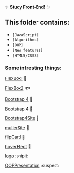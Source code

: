 :sparkles: **Study Front-End!** :sparkles:

## This folder contains:

  - `[JavaScript]`
  - `[Algorithms]`
  - `[OOP]`
  - `[New features]`
  - `[HTML5/CSS3]`

### Some intresting things:

  [FlexBox1](https://serhiitkachenko.github.io/learning-features-of-front-end/src/AcademyStudy/Flexbox/index.html)  :milky_way:
  
  [FlexBox2](https://serhiitkachenko.github.io/learning-features-of-front-end/src/AcademyStudy/Flexbox/index2.html)   :fish:
  
  [Bootstrap 4](https://serhiitkachenko.github.io/learning-features-of-front-end/src/AcademyStudy/Bootstrap4/index1.html)  :dragon:
  
  [Bootstrap 4](https://serhiitkachenko.github.io/learning-features-of-front-end/src/AcademyStudy/Bootstrap4/index.html) :wind_chime:
  
  [Bootstrap4Site](https://serhiitkachenko.github.io/learning-features-of-front-end/src/AcademyStudy/Bootstrap4Site/index.html)  :nut_and_bolt:
  
   [mullerSite](https://serhiitkachenko.github.io/learning-features-of-front-end/src/AcademyStudy/aksanaMuller/index.html)   :woman:
  
  [flipCard](https://serhiitkachenko.github.io/learning-features-of-front-end/src/AcademyStudy/HTML%2CCSS/index5(flip3Dcard).html) :shark:

  [hoverEfect](https://serhiitkachenko.github.io/learning-features-of-front-end/src/AcademyStudy/HTML%2CCSS/index7(hoverEfect).html) :pencil:
  
  [logo](https://serhiitkachenko.github.io/learning-features-of-front-endsrc/AcademyStudy/HTML%2CCSS/main-page.html) :shipit:
  
  [OOPPresentation](http://taylorhakes.com/javascript-oop-presentation/#/)  :suspect:
 

